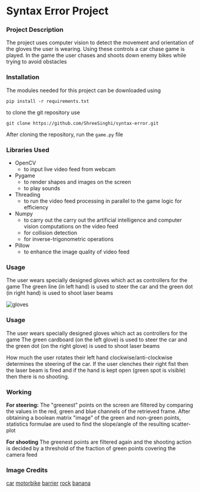 
# Syntax Error Project

### Project Description

The project uses computer vision to detect the movement and orientation of the gloves the user is wearing. Using these controls a car chase game is played. In the game the user chases and shoots down enemy bikes while trying to avoid obstacles

### Installation

The modules needed for this project can be downloaded using
```
pip install -r requirements.txt
```
to clone the git repository use
```
git clone https://github.com/ShreeSinghi/syntax-error.git
```
After cloning the repository, run the `game.py` file

### Libraries Used

 - OpenCV
	 - to input live video feed from webcam
 - Pygame
	 - to render shapes and images on the screen
	 - to play sounds
 - Threading
	 - to run the video feed processing in parallel to the game logic for efficiency
 - Numpy
	 - to carry out the carry out the artificial intelligence and computer vision computations on the video feed
	 - for collision detection
	 - for inverse-trigonometric operations
 - Pillow 
	 - to enhance the image quality of video feed

### Usage

The user wears specially designed gloves which act as controllers for the game
The green line (in left hand) is used to steer the car and the green dot (in right hand) is used to shoot laser beams

![gloves](https://i.imgur.com/bV5gQbe.jpeg)

### Usage

The user wears specially designed gloves which act as controllers for the game
The green cardboard (on the left glove) is used to steer the car and the green dot (on the right glove) is used to shoot laser beams

How much the user rotates their left hand clockwise/anti-clockwise determines the steering of the car. If the user clenches their right fist then the laser beam is fired and if the hand is kept open (green spot is visible) then there is no shooting.

### Working
**For steering:**
The "greenest" points on the screen are filtered by comparing the values in the red, green and blue channels of the retrieved frame. After obtaining a boolean matrix "image" of the green and non-green points, statistics formulae are used to find the slope/angle of the resulting scatter-plot

**For shooting**
The greenest points are filtered again and the shooting action is decided by a threshold of the fraction of green points covering the camera feed

### Image Credits

[car](https://www.worldtribune.org/2020/lets-talk-about-the-basics/)
[motorbike](https://www.google.com/url?sa=i&url=https%3A%2F%2Fwww.istockphoto.com%2Fvector%2Fmotorcycle-rider-back-view-simple-flat-illustration-gm1310011771-399553546&psig=AOvVaw0upRyIti1XPtaXAEY5FK4d&ust=1673810890878000&source=images&cd=vfe&ved=0CBAQjRxqFwoTCOj7ps7lx_wCFQAAAAAdAAAAABAD)
[barrier](https://www.flaticon.com/free-icon/barrier_4097450?term=barrier&related_id=4097450)
[rock](https://www.flaticon.com/free-icon/stone_7996088?term=rock&page=1&position=11&origin=tag&related_id=7996088)
[banana](https://www.flaticon.com/free-icon/banana_7112984?term=banana+peel&page=1&position=1&origin=search&related_id=7112984)


